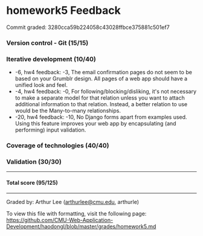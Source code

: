 homework5 Feedback
==================

Commit graded: 3280cca59b224058c43028ffbce375881c501ef7


### Version control - Git (15/15)

### Iterative development (10/40)
- -6, hw4 feedback: -3, The email confirmation pages do not seem to be based on your Grumblr design. All pages of a web app should have a unified look and feel.
- -4, hw4 feedback: -0, For following/blocking/disliking, it's not necessary to make a separate model for that relation unless you want to attach additional information to that relation. Instead, a better relation to use would be the Many-to-many relationships.
- -20, hw4 feedback: -10, No Django forms apart from examples used. Using this feature improves your web app by encapsulating (and performing) input validation.

### Coverage of technologies (40/40)

### Validation (30/30)

---

#### Total score (95/125)

---

Graded by: Arthur Lee (arthurlee@cmu.edu, arthurle)

To view this file with formatting, visit the following page: https://github.com/CMU-Web-Application-Development/haodongl/blob/master/grades/homework5.md
